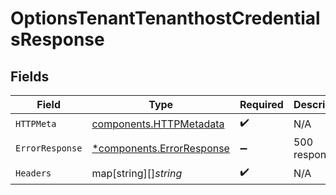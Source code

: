 # OptionsTenantTenanthostCredentialsResponse


## Fields

| Field                                                                 | Type                                                                  | Required                                                              | Description                                                           |
| --------------------------------------------------------------------- | --------------------------------------------------------------------- | --------------------------------------------------------------------- | --------------------------------------------------------------------- |
| `HTTPMeta`                                                            | [components.HTTPMetadata](../../models/components/httpmetadata.md)    | :heavy_check_mark:                                                    | N/A                                                                   |
| `ErrorResponse`                                                       | [*components.ErrorResponse](../../models/components/errorresponse.md) | :heavy_minus_sign:                                                    | 500 response                                                          |
| `Headers`                                                             | map[string][]*string*                                                 | :heavy_check_mark:                                                    | N/A                                                                   |